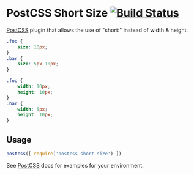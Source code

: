 # PostCSS Short Size [![Build Status][ci-img]][ci]

[PostCSS] plugin that allows the use of "short:" instead of width & height.

[PostCSS]: https://github.com/postcss/postcss
[ci-img]:  https://travis-ci.org/TheSisb/postcss-short-size.svg
[ci]:      https://travis-ci.org/TheSisb/postcss-short-size

```css
.foo {
    size: 10px;
}
.bar {
    size: 5px 10px;
}
```

```css
.foo {
    width: 10px;
    height: 10px;
}
.bar {
    width: 5px;
    height: 10px;
}
```

## Usage

```js
postcss([ require('postcss-short-size') ])
```

See [PostCSS] docs for examples for your environment.
